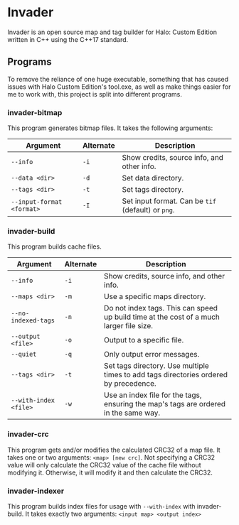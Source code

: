 # Invader

Invader is an open source map and tag builder for Halo: Custom Edition written in C++ using the C++17 standard.

## Programs

To remove the reliance of one huge executable, something that has caused issues with Halo Custom Edition's tool.exe, as
well as make things easier for me to work with, this project is split into different programs.

### invader-bitmap

This program generates bitmap files. It takes the following arguments:

| Argument | Alternate | Description |
| --- | --- | --- |
| `--info` | `-i` | Show credits, source info, and other info. |
| `--data <dir>` | `-d` | Set data directory. |
| `--tags <dir>` | `-t` | Set tags directory. |
| `--input-format <format>` | `-I` | Set input format. Can be `tif` (default) or `png`. |

### invader-build

This program builds cache files.

| Argument | Alternate | Description |
| --- | --- | --- |
| `--info` | `-i` | Show credits, source info, and other info. |
| `--maps <dir>` | `-m` | Use a specific maps directory. |
| `--no-indexed-tags` | `-n` | Do not index tags. This can speed up build time at the cost of a much larger file size. |
| `--output <file>` | `-o` | Output to a specific file. |
| `--quiet` | `-q` | Only output error messages. |
| `--tags <dir>` | `-t` | Set tags directory. Use multiple times to add tags directories ordered by precedence. |
| `--with-index <file>` | `-w` | Use an index file for the tags, ensuring the map's tags are ordered in the same way. |

### invader-crc

This program gets and/or modifies the calculated CRC32 of a map file. It takes one or two arguments: `<map> [new crc]`.
Not specifying a CRC32 value will only calculate the CRC32 value of the cache file without modifying it. Otherwise, it
will modify it and then calculate the CRC32.

### invader-indexer

This program builds index files for usage with `--with-index` with invader-build. It takes exactly two arguments:
`<input map> <output index>`
